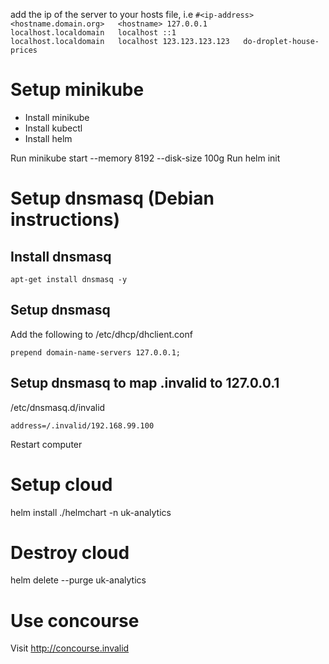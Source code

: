 add the ip of the server to your hosts file, i.e
``
#<ip-address>   <hostname.domain.org>   <hostname>
127.0.0.1       localhost.localdomain   localhost
::1             localhost.localdomain   localhost
123.123.123.123   do-droplet-house-prices
 ``
# Setup minikube
* Install minikube
* Install kubectl
* Install helm

Run minikube start --memory 8192 --disk-size 100g
Run helm init


# Setup dnsmasq (Debian instructions)
## Install dnsmasq
```
apt-get install dnsmasq -y
```

## Setup dnsmasq
Add the following to /etc/dhcp/dhclient.conf
```
prepend domain-name-servers 127.0.0.1;
```

## Setup dnsmasq to map .invalid to 127.0.0.1

/etc/dnsmasq.d/invalid
```
address=/.invalid/192.168.99.100
```

Restart computer

# Setup cloud
helm install ./helmchart -n uk-analytics

# Destroy cloud
helm delete --purge uk-analytics

# Use concourse
Visit http://concourse.invalid
